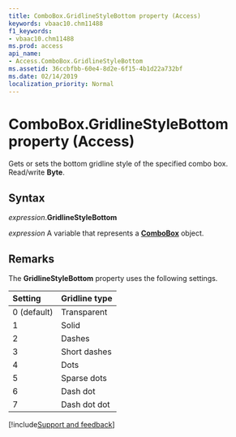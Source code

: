 ```yaml
---
title: ComboBox.GridlineStyleBottom property (Access)
keywords: vbaac10.chm11488
f1_keywords:
- vbaac10.chm11488
ms.prod: access
api_name:
- Access.ComboBox.GridlineStyleBottom
ms.assetid: 36ccbfbb-60e4-8d2e-6f15-4b1d22a732bf
ms.date: 02/14/2019
localization_priority: Normal
---
```



# ComboBox.GridlineStyleBottom property (Access)

Gets or sets the bottom gridline style of the specified combo box. Read/write **Byte**.


## Syntax

_expression_.**GridlineStyleBottom**

_expression_ A variable that represents a **[ComboBox](Access.ComboBox.md)** object.


## Remarks

The **GridlineStyleBottom** property uses the following settings.

|Setting|Gridline type|
|:-----|:-----|
|0 (default)|Transparent|
|1|Solid|
|2|Dashes|
|3|Short dashes|
|4|Dots|
|5|Sparse dots|
|6|Dash dot|
|7|Dash dot dot|



[!include[Support and feedback](~/includes/feedback-boilerplate.md)]

